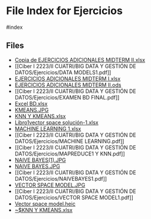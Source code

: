 # File Index for Ejercicios
#index

## Files

- [Copia de EJERCICIOS ADICIONALES MIDTERM II.xlsx](https://github.com/Grado-en-Gestion-de-la-Ciberseguridad/1-Ciberseguridad-web/tree/v4/content/Ciber%20I%202223/II%20CUATRI/BIG%20DATA%20Y%20GESTI%C3%93N%20DE%20DATOS/Ejercicios/Copia%20de%20EJERCICIOS%20ADICIONALES%20MIDTERM%20II.xlsx)
- [[Ciber I 2223/II CUATRI/BIG DATA Y GESTIÓN DE DATOS/Ejercicios/DATA MODELS1.pdf]]
- [EJERCICIOS ADICIONALES MIDTERM I.xlsx](https://github.com/Grado-en-Gestion-de-la-Ciberseguridad/1-Ciberseguridad-web/tree/v4/content/Ciber%20I%202223/II%20CUATRI/BIG%20DATA%20Y%20GESTI%C3%93N%20DE%20DATOS/Ejercicios/EJERCICIOS%20ADICIONALES%20MIDTERM%20I.xlsx)
- [EJERCICIOS ADICIONALES MIDTERM II.ods](https://github.com/Grado-en-Gestion-de-la-Ciberseguridad/1-Ciberseguridad-web/tree/v4/content/Ciber%20I%202223/II%20CUATRI/BIG%20DATA%20Y%20GESTI%C3%93N%20DE%20DATOS/Ejercicios/EJERCICIOS%20ADICIONALES%20MIDTERM%20II.ods)
- [[Ciber I 2223/II CUATRI/BIG DATA Y GESTIÓN DE DATOS/Ejercicios/EXAMEN BD FINAL.pdf]]
- [Excel BD.xlsx](https://github.com/Grado-en-Gestion-de-la-Ciberseguridad/1-Ciberseguridad-web/tree/v4/content/Ciber%20I%202223/II%20CUATRI/BIG%20DATA%20Y%20GESTI%C3%93N%20DE%20DATOS/Ejercicios/Excel%20BD.xlsx)
- [KMEANS.JPG](https://github.com/Grado-en-Gestion-de-la-Ciberseguridad/1-Ciberseguridad-web/tree/v4/content/Ciber%20I%202223/II%20CUATRI/BIG%20DATA%20Y%20GESTI%C3%93N%20DE%20DATOS/Ejercicios/KMEANS.JPG)
- [KNN Y KMEANS.xlsx](https://github.com/Grado-en-Gestion-de-la-Ciberseguridad/1-Ciberseguridad-web/tree/v4/content/Ciber%20I%202223/II%20CUATRI/BIG%20DATA%20Y%20GESTI%C3%93N%20DE%20DATOS/Ejercicios/KNN%20Y%20KMEANS.xlsx)
- [Libro1vector space solución-1.xlsx](https://github.com/Grado-en-Gestion-de-la-Ciberseguridad/1-Ciberseguridad-web/tree/v4/content/Ciber%20I%202223/II%20CUATRI/BIG%20DATA%20Y%20GESTI%C3%93N%20DE%20DATOS/Ejercicios/Libro1vector%20space%20soluci%C3%B3n-1.xlsx)
- [MACHINE LEARNING 1.xlsx](https://github.com/Grado-en-Gestion-de-la-Ciberseguridad/1-Ciberseguridad-web/tree/v4/content/Ciber%20I%202223/II%20CUATRI/BIG%20DATA%20Y%20GESTI%C3%93N%20DE%20DATOS/Ejercicios/MACHINE%20LEARNING%201.xlsx)
- [[Ciber I 2223/II CUATRI/BIG DATA Y GESTIÓN DE DATOS/Ejercicios/MACHINE LEARNING.pdf]]
- [[Ciber I 2223/II CUATRI/BIG DATA Y GESTIÓN DE DATOS/Ejercicios/MAPREDUCE1 Y KNN.pdf]]
- [NAIVE BAYES(1).JPG](https://github.com/Grado-en-Gestion-de-la-Ciberseguridad/1-Ciberseguridad-web/tree/v4/content/Ciber%20I%202223/II%20CUATRI/BIG%20DATA%20Y%20GESTI%C3%93N%20DE%20DATOS/Ejercicios/NAIVE%20BAYES%281%29.JPG)
- [NAIVE BAYES.JPG](https://github.com/Grado-en-Gestion-de-la-Ciberseguridad/1-Ciberseguridad-web/tree/v4/content/Ciber%20I%202223/II%20CUATRI/BIG%20DATA%20Y%20GESTI%C3%93N%20DE%20DATOS/Ejercicios/NAIVE%20BAYES.JPG)
- [[Ciber I 2223/II CUATRI/BIG DATA Y GESTIÓN DE DATOS/Ejercicios/NAIVEBAYES1.pdf]]
- [VECTOR SPACE MODEL.JPG](https://github.com/Grado-en-Gestion-de-la-Ciberseguridad/1-Ciberseguridad-web/tree/v4/content/Ciber%20I%202223/II%20CUATRI/BIG%20DATA%20Y%20GESTI%C3%93N%20DE%20DATOS/Ejercicios/VECTOR%20SPACE%20MODEL.JPG)
- [[Ciber I 2223/II CUATRI/BIG DATA Y GESTIÓN DE DATOS/Ejercicios/VECTOR SPACE MODEL1.pdf]]
- [Vector space model.heic](https://github.com/Grado-en-Gestion-de-la-Ciberseguridad/1-Ciberseguridad-web/tree/v4/content/Ciber%20I%202223/II%20CUATRI/BIG%20DATA%20Y%20GESTI%C3%93N%20DE%20DATOS/Ejercicios/Vector%20space%20model.heic)
- [~$KNN Y KMEANS.xlsx](https://github.com/Grado-en-Gestion-de-la-Ciberseguridad/1-Ciberseguridad-web/tree/v4/content/Ciber%20I%202223/II%20CUATRI/BIG%20DATA%20Y%20GESTI%C3%93N%20DE%20DATOS/Ejercicios/~%24KNN%20Y%20KMEANS.xlsx)
